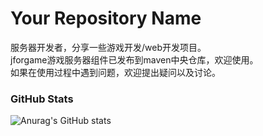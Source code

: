 # Your Repository Name

服务器开发者，分享一些游戏开发/web开发项目。  
jforgame游戏服务器组件已发布到maven中央仓库，欢迎使用。  
如果在使用过程中遇到问题，欢迎提出疑问以及讨论。

### GitHub Stats
![Anurag's GitHub stats](https://github-readme-stats.vercel.app/api?username=kingston-csj&show_icons=true&theme=onedark&hide=contribs,issues)
